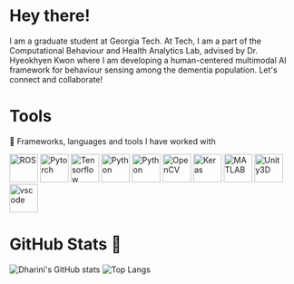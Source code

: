 <!--### Hi there 👋
<!--
**rdharini2001/rdharini2001** is a ✨ _special_ ✨ repository because its `README.md` (this file) appears on your GitHub profile.

Here are some ideas to get you started:

- 🔭 I’m currently working on ...
- 🌱 I’m currently learning ...
- 👯 I’m looking to collaborate on ...
- 🤔 I’m looking for help with ...
- 💬 Ask me about ...
- 📫 How to reach me: ...
- 😄 Pronouns: ...
- ⚡ Fun fact: ...
-->
<!--<p align="center">
  <img src="https://capsule-render.vercel.app/api?type=wave&color=timeGradient&height=200&section=header&text=Hey%20there!&animation=fadeIn" />
</p>
-->
# Hey there! 
I am a graduate student at Georgia Tech. At Tech, I am a part of the Computational Behaviour and Health Analytics Lab, advised by Dr. Hyeokhyen Kwon where I am developing a human-centered multimodal AI framework for behaviour sensing among the dementia population. Let's connect and collaborate!

<!--<p align="center">
<a href="https://www.linkedin.com/in/dharini242001/">
  <img height="50" src="https://github.com/rdharini2001/rdharini2001/blob/main/5296501_linkedin_network_linkedin%20logo_icon.png"/>
</a>
<a href="mailto:dhariniraghavan2001@gmail.com">
  <img height="50" src="https://github.com/rdharini2001/rdharini2001/blob/main/7089163_gmail_google_icon.png"/>
</a>
<a href="https://www.linkedin.com/in/dharini242001/">
  <img height="50" src="https://github.com/rdharini2001/rdharini2001/blob/main/5296516_tweet_twitter_twitter%20logo_icon.png"/>
</a>
<a href="https://github.com/rdharini2001">
  <img height="50" src="https://github.com/rdharini2001/rdharini2001/blob/main/211904_social_github_icon.png"/>
</a>
</p>
-->
# Tools 
🧰 Frameworks, languages and tools I have worked with 
<p align="left">
<img src="https://cdn.jsdelivr.net/gh/devicons/devicon@latest/icons/ros/ros-original.svg" alt="ROS" width="50" height="50" />
<img src="https://cdn.jsdelivr.net/gh/devicons/devicon@latest/icons/pytorch/pytorch-plain-wordmark.svg" alt="Pytorch" width="50" height="50" />
<img src="https://cdn.jsdelivr.net/gh/devicons/devicon@latest/icons/tensorflow/tensorflow-original.svg" alt="Tensorflow" width="50" height="50" />
<img src="https://cdn.jsdelivr.net/gh/devicons/devicon@latest/icons/python/python-original.svg" alt="Python" width="50" height="50" />
<img src="https://cdn.jsdelivr.net/gh/devicons/devicon@latest/icons/cplusplus/cplusplus-original.svg" alt="Python" width="50" height="50" />
<img src="https://cdn.jsdelivr.net/gh/devicons/devicon@latest/icons/opencv/opencv-original-wordmark.svg" alt="OpenCV" width="50" height="50" />
<img src="https://cdn.jsdelivr.net/gh/devicons/devicon@latest/icons/keras/keras-original-wordmark.svg" alt="Keras" width="50" height="50" />
<img src="https://cdn.jsdelivr.net/gh/devicons/devicon@latest/icons/matlab/matlab-original.svg" alt="MATLAB" width="50" height="50" />
<img src="https://cdn.jsdelivr.net/gh/devicons/devicon@latest/icons/unity/unity-original.svg" alt="Unity3D" width="50" height="50" />
<img src="https://cdn.jsdelivr.net/gh/devicons/devicon/icons/vscode/vscode-original.svg" alt="vscode" width="50" height="50"/>
</p>

# GitHub Stats 🚀
![Dharini's GitHub stats](https://github-readme-stats.vercel.app/api?username=rdharini2001&rank_icon=github&show_icons=true&layout=compact&hide_title=true&theme=radical)
![Top Langs](https://github-readme-stats.vercel.app/api/top-langs/?username=rdharini2001&size_weight=0.5&layout=compact&count_weight=0.5&theme=radical)

